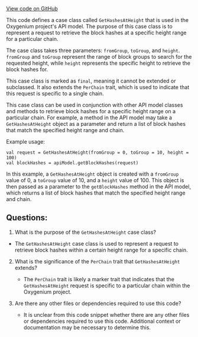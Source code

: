 [View code on GitHub](https://github.com/oxygenium/oxygenium/api/src/main/scala/org/oxygenium/api/model/GetHashesAtHeight.scala)

This code defines a case class called `GetHashesAtHeight` that is used in the Oxygenium project's API model. The purpose of this case class is to represent a request to retrieve the block hashes at a specific height range for a particular chain. 

The case class takes three parameters: `fromGroup`, `toGroup`, and `height`. `fromGroup` and `toGroup` represent the range of block groups to search for the requested height, while `height` represents the specific height to retrieve the block hashes for. 

This case class is marked as `final`, meaning it cannot be extended or subclassed. It also extends the `PerChain` trait, which is used to indicate that this request is specific to a single chain. 

This case class can be used in conjunction with other API model classes and methods to retrieve block hashes for a specific height range on a particular chain. For example, a method in the API model may take a `GetHashesAtHeight` object as a parameter and return a list of block hashes that match the specified height range and chain. 

Example usage:

```
val request = GetHashesAtHeight(fromGroup = 0, toGroup = 10, height = 100)
val blockHashes = apiModel.getBlockHashes(request)
``` 

In this example, a `GetHashesAtHeight` object is created with a `fromGroup` value of 0, a `toGroup` value of 10, and a `height` value of 100. This object is then passed as a parameter to the `getBlockHashes` method in the API model, which returns a list of block hashes that match the specified height range and chain.
## Questions: 
 1. What is the purpose of the `GetHashesAtHeight` case class?
   - The `GetHashesAtHeight` case class is used to represent a request to retrieve block hashes within a certain height range for a specific chain.

2. What is the significance of the `PerChain` trait that `GetHashesAtHeight` extends?
   - The `PerChain` trait is likely a marker trait that indicates that the `GetHashesAtHeight` request is specific to a particular chain within the Oxygenium project.

3. Are there any other files or dependencies required to use this code?
   - It is unclear from this code snippet whether there are any other files or dependencies required to use this code. Additional context or documentation may be necessary to determine this.